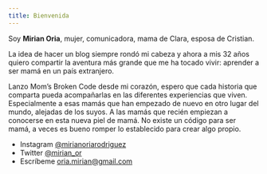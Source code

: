 ```yaml
---
title: Bienvenida
---
```


Soy **Mirian Oria**, mujer, comunicadora, mama de Clara, esposa de Cristian.

La idea de hacer un blog siempre rondó mi cabeza y ahora a mis 32 años quiero compartir la aventura más grande que me ha tocado vivir: aprender a ser mamá en un país extranjero.

Lanzo Mom’s Broken Code desde mi corazón, espero que cada historia que comparta pueda acompañarlas en las diferentes experiencias que viven. Especialmente a esas mamás que han empezado de nuevo en otro lugar del mundo, alejadas de los suyos. A las mamás que recién empiezan a conocerse en esta nueva piel de mamá. No existe un código para ser mamá, a veces es bueno romper lo establecido para crear algo propio.


* Instagram [@mirianoriarodriguez](https://www.instagram.com/mirianoriarodriguez/)
* Twitter [@mirian_or](https://twitter.com/mirian_or)
* Escríbeme [oria.mirian@gmail.com](mailto:oria.mirian@gmail.com)
